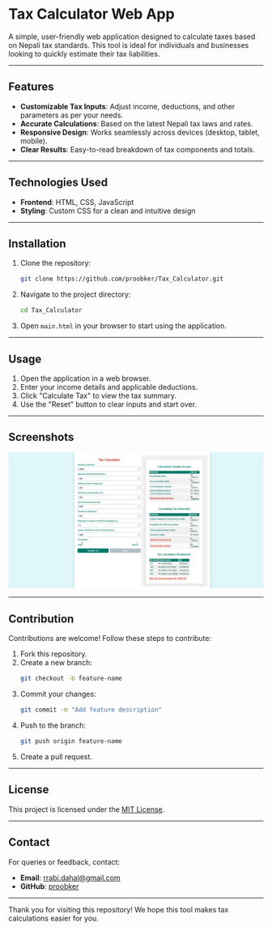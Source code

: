 # Tax Calculator Web App

A simple, user-friendly web application designed to calculate taxes based on Nepali tax standards. This tool is ideal for individuals and businesses looking to quickly estimate their tax liabilities.

---

## Features

- **Customizable Tax Inputs**: Adjust income, deductions, and other parameters as per your needs.
- **Accurate Calculations**: Based on the latest Nepali tax laws and rates.
- **Responsive Design**: Works seamlessly across devices (desktop, tablet, mobile).
- **Clear Results**: Easy-to-read breakdown of tax components and totals.

---

## Technologies Used

- **Frontend**: HTML, CSS, JavaScript
- **Styling**: Custom CSS for a clean and intuitive design

---

## Installation

1. Clone the repository:
   ```bash
   git clone https://github.com/proobker/Tax_Calculator.git
   ```

2. Navigate to the project directory:
   ```bash
   cd Tax_Calculator
   ```

3. Open `main.html` in your browser to start using the application.

---

## Usage

1. Open the application in a web browser.
2. Enter your income details and applicable deductions.
3. Click "Calculate Tax" to view the tax summary.
4. Use the "Reset" button to clear inputs and start over.

---

## Screenshots

![Tax Calculator Screenshot](https://github.com/proobker/Tax_Calculator/raw/main/screenshot.png)

---

## Contribution

Contributions are welcome! Follow these steps to contribute:

1. Fork this repository.
2. Create a new branch:
   ```bash
   git checkout -b feature-name
   ```
3. Commit your changes:
   ```bash
   git commit -m "Add feature description"
   ```
4. Push to the branch:
   ```bash
   git push origin feature-name
   ```
5. Create a pull request.

---

## License

This project is licensed under the [MIT License](LICENSE).

---

## Contact

For queries or feedback, contact:
- **Email**: rrabi.dahal@gmail.com
- **GitHub**: [proobker](https://github.com/proobker)

---

Thank you for visiting this repository! We hope this tool makes tax calculations easier for you.
